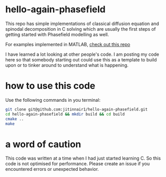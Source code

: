 # hello-again-phasefield
This repo has simple implementations of classical diffusion equation and spinodal decomposition in C solving which are usually the first steps of getting started with Phasefield modelling as well.

For examples implemented in MATLAB, [check out this repo](https://github.com/jitinnair1/hello-phasefield)

I have learned a lot looking at other people's code. I am posting my code here so that somebody starting out could use this as a template to build upon or to tinker around to understand what is happening.

# how to use this code
Use the following commands in you terminal:

```bash
git clone git@github.com:jitinnair1/hello-again-phasefield.git
cd hello-again-phasefield && mkdir build && cd build
cmake ..
make
```

# a word of caution
This code was written at a time when I had just started learning C. So this code is not optimised for performance. Please create an issue if you encountered errors or unexpected behavior.